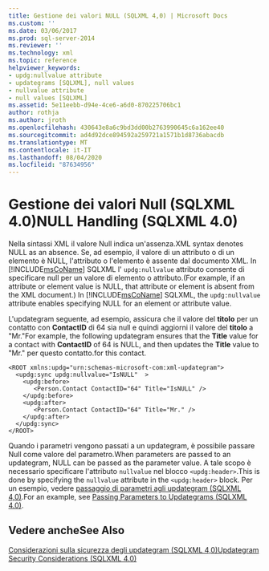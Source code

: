```yaml
---
title: Gestione dei valori NULL (SQLXML 4,0) | Microsoft Docs
ms.custom: ''
ms.date: 03/06/2017
ms.prod: sql-server-2014
ms.reviewer: ''
ms.technology: xml
ms.topic: reference
helpviewer_keywords:
- updg:nullvalue attribute
- updategrams [SQLXML], null values
- nullvalue attribute
- null values [SQLXML]
ms.assetid: 5e11eebb-d94e-4ce6-a6d0-870225706bc1
author: rothja
ms.author: jroth
ms.openlocfilehash: 430643e8a6c9bd3dd00b2763990645c6a162ee40
ms.sourcegitcommit: ad4d92dce894592a259721a1571b1d8736abacdb
ms.translationtype: MT
ms.contentlocale: it-IT
ms.lasthandoff: 08/04/2020
ms.locfileid: "87634956"
---
```

# <a name="null-handling-sqlxml-40"></a><span data-ttu-id="ff093-102">Gestione dei valori Null (SQLXML 4.0)</span><span class="sxs-lookup"><span data-stu-id="ff093-102">NULL Handling (SQLXML 4.0)</span></span>
  <span data-ttu-id="ff093-103">Nella sintassi XML il valore Null indica un'assenza.</span><span class="sxs-lookup"><span data-stu-id="ff093-103">XML syntax denotes NULL as an absence.</span></span> <span data-ttu-id="ff093-104">Se, ad esempio, il valore di un attributo o di un elemento è NULL, l'attributo o l'elemento è assente dal documento XML. In [!INCLUDE[msCoName](../../../includes/msconame-md.md)] SQLXML l' `updg:nullvalue` attributo consente di specificare null per un valore di elemento o attributo.</span><span class="sxs-lookup"><span data-stu-id="ff093-104">(For example, if an attribute or element value is NULL, that attribute or element is absent from the XML document.) In [!INCLUDE[msCoName](../../../includes/msconame-md.md)] SQLXML, the `updg:nullvalue` attribute enables specifying NULL for an element or attribute value.</span></span>  
  
 <span data-ttu-id="ff093-105">L'updategram seguente, ad esempio, assicura che il valore del **titolo** per un contatto con **ContactID** di 64 sia null e quindi aggiorni il valore del **titolo** a "Mr."</span><span class="sxs-lookup"><span data-stu-id="ff093-105">For example, the following updategram ensures that the **Title** value for a contact with **ContactID** of 64 is NULL, and then updates the **Title** value to "Mr."</span></span> <span data-ttu-id="ff093-106">per questo contatto.</span><span class="sxs-lookup"><span data-stu-id="ff093-106">for this contact.</span></span>  
  
```  
<ROOT xmlns:updg="urn:schemas-microsoft-com:xml-updategram">  
  <updg:sync updg:nullvalue="IsNULL"  >  
    <updg:before>  
       <Person.Contact ContactID="64" Title="IsNULL" />  
    </updg:before>  
    <updg:after>  
       <Person.Contact ContactID="64" Title="Mr." />  
    </updg:after>  
  </updg:sync>  
</ROOT>  
```  
  
 <span data-ttu-id="ff093-107">Quando i parametri vengono passati a un updategram, è possibile passare Null come valore del parametro.</span><span class="sxs-lookup"><span data-stu-id="ff093-107">When parameters are passed to an updategram, NULL can be passed as the parameter value.</span></span> <span data-ttu-id="ff093-108">A tale scopo è necessario specificare l'attributo `nullvalue` nel blocco `<updg:header>`.</span><span class="sxs-lookup"><span data-stu-id="ff093-108">This is done by specifying the `nullvalue` attribute in the `<updg:header>` block.</span></span> <span data-ttu-id="ff093-109">Per un esempio, vedere [passaggio di parametri agli updategram &#40;SQLXML 4,0&#41;](passing-parameters-to-updategrams-sqlxml-4-0.md).</span><span class="sxs-lookup"><span data-stu-id="ff093-109">For an example, see [Passing Parameters to Updategrams &#40;SQLXML 4.0&#41;](passing-parameters-to-updategrams-sqlxml-4-0.md).</span></span>  
  
## <a name="see-also"></a><span data-ttu-id="ff093-110">Vedere anche</span><span class="sxs-lookup"><span data-stu-id="ff093-110">See Also</span></span>  
 [<span data-ttu-id="ff093-111">Considerazioni sulla sicurezza degli updategram &#40;SQLXML 4,0&#41;</span><span class="sxs-lookup"><span data-stu-id="ff093-111">Updategram Security Considerations &#40;SQLXML 4.0&#41;</span></span>](../security/updategram-security-considerations-sqlxml-4-0.md)  
  
  
